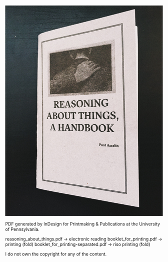 ![cover](cover.jpg)

PDF generated by InDesign for Printmaking & Publications at the University of Pennsylvania.

reasoning_about_things.pdf -> electronic reading
booklet_for_printing.pdf -> printing (fold)
booklet_for_printing-separated.pdf -> riso printing (fold)

I do not own the copyright for any of the content.

